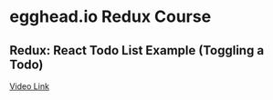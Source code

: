 # egghead.io Redux Course

## Redux: React Todo List Example (Toggling a Todo)

[Video Link](https://egghead.io/lessons/javascript-redux-react-todo-list-example-toggling-a-todo)